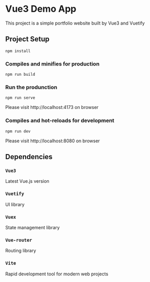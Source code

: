 # Vue3 Demo App

This project is a simple portfolio website built by Vue3 and Vuetify

## Project Setup
```
npm install
```

### Compiles and minifies for production
```
npm run build
```

### Run the produnction
```
npm run serve
```

Please visit http://localhost:4173 on browser

### Compiles and hot-reloads for development
```
npm run dev
```
Please visit http://localhost:8080 on browser

## Dependencies

### `Vue3`

Latest Vue.js version

### `Vuetify`

UI library

### `Vuex`

State management library

### `Vue-router`

Routing library

### `Vite`

Rapid development tool for modern web projects